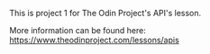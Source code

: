 This is project 1 for The Odin Project's API's lesson.

More information can be found here: https://www.theodinproject.com/lessons/apis